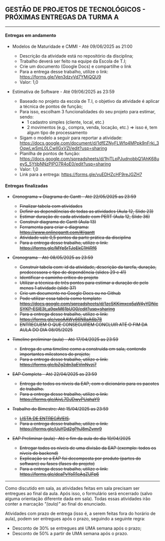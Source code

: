 ## GESTÃO DE PROJETOS DE TECNOLÓGICOS - PRÓXIMAS ENTREGAS DA TURMA A
___

#### Entregas em andamento
- Modelos de Maturidade e CMMI - Até 09/06/2025 as 21:00                                              
    + Descrição da atividade está no repositório da disciplina;
    + Trabalho deverá ser feito na equipe da Escola de T.I;
    + Crie um documento (Google Docs) e compartilhe o link
    + Para a entrega desse trabalho, utilize o link: https://forms.gle/Ven3dzvVd7YMiQQU9
    + Valor: 1,0

- Estimativa de Software - Até 09/06/2025 as 23:59                                              
    + Baseado no projeto da escola de T.I, o objetivo da atividade é aplicar a técnica de pontos de função; 
    + Para isso, escolham 3 funcionalidades do seu projeto para estimar, sendo:
        * 1 cadastro simples (cliente, local, etc.)
        * 2 movimentos (e.g., compra, venda, locação, etc.) => isso é, tem algum tipo de processamento
    + Sigam o modelo a seguir para reportar a atividade: https://docs.google.com/document/d/1dfEZNyFLWfq4MPpk9nFrki_3OqwLwSmL0LCwlIGxVZI/edit?usp=sharing
    + Planilha de pontos de função: https://docs.google.com/spreadsheets/d/1hjTLpPJudnobbQ1AhK68ueyS_5YtibNNzPlPO7R4oE0/edit?usp=sharing
    + Valor: 1,0
    + Link para a entrega: https://forms.gle/vuEDHZcHF9reJGZH7

#### Entregas finalizadas
- ~~Cronograma + Diagrama de Gantt - Até 22/05/2025 as 23:59~~                                               
    + ~~Finalizar tabela com atividades~~
    + ~~Definir as dependências de todas as atividades (Aula 12, Slide 23)~~
    + ~~Estimar duração de cada atividade com PERT (Aula 12, Slide 36)~~
    + ~~Construir diagrama de Gantt (Aula 13)~~
    + ~~Ferramenta para criar o diagrama: https://www.onlinegantt.com/#/gantt~~
    + ~~Atividade vale 0,5 pontos da parte prática da disciplina~~
    + ~~Para a entrega desse trabalho, utilize o link: https://forms.gle/MYp5rTJoEkC1HjRf6~~

- ~~Cronograma - Até 08/05/2025 as 23:59~~                                                
    + ~~Construir tabela com: id da atividade, descrição da tarefa, duração, predecessora e tipo de dependência (slides 29 e 41)~~
    + ~~Identificar o caminho crítico do projeto~~
    + ~~Utilizar a técnica de três pontos para estimar a duração de pelo menos 1 atividade (slide 37)~~
    + ~~Crie um documento no Google Docs ou no Github~~ 
    + ~~Pode utilizar essa tabela como template: https://docs.google.com/spreadsheets/d/1zcSKKimxcq5aW4yYDNicSYKP-ESIE3t_a9qxM61bUO0/edit?usp=sharing~~
    + ~~Para a entrega desse trabalho, utilize o link: https://forms.gle/vpoAAWy66N8aA6b78~~
    + ~~ENTREGUEM O QUE CONSEGUIREM CONCLUIR ATÉ O FIM DA AULA DO DIA 08/05/2025~~

- ~~Timeline preliminar (aula) - Até 17/04/2025 as 23:59~~                                                
    + ~~Entrega de uma timeline como a construída em sala, contendo importantes milestones do projeto;~~ 
    + ~~Para a entrega desse trabalho, utilize o link: https://forms.gle/bZg2dn3aEVinNyzj7~~ 

- ~~EAP Completa - Até 22/04/2025 as 23:59~~
    + ~~Entrega de todos os níveis da EAP, com o dicionário para os pacotes de trabalho.~~
    + ~~Para a entrega desse trabalho, utilize o link: https://forms.gle/AiyL7DJDwyPUqhaY9~~

- ~~Trabalho do Bimestre: Até 15/04/2025 as 23:59~~
    + ~~[LISTA DE ENTREGÁVEIS](https://github.com/biazottoj/unicesumar2025/blob/main/gest%C3%A3o%20de%20projetos%20tecnol%C3%B3gicos/atividades/Entrega%20do%20Projeto%20Gerenciamento%20de%20projetos%20Tecnolo%CC%81gicos%20-%20Primeiro%20Bimestre%20-%202025.pdf).~~ 
    + ~~Para a entrega desse trabalho, utilize o link: https://forms.gle/UuYDd2gPhJ8mZvmr9~~

- ~~EAP Preliminar (aula)- Até o fim da aula do dia 10/04/2025~~
    + ~~Entregar todos os níveis de uma divisão da EAP (exemplo: todos os níveis do backend)~~
    + ~~Explicação se a EAP foi decomposta por produto (partes do software) ou fases (fases do projeto)~~
    + ~~Para a entrega desse trabalho, utilize o link: https://forms.gle/deaPvYoR1eAgZUFp6~~
___

Como discutido em sala, as atividades feitas em sala precisam ser entregues ao final da aula. Após isso, o formulário será encerrado (salvo alguma orientação diferente dada em sala). Todas essas atividades irão conter a marcação *"(aula)"* ao final do enunciado.

Atividades com prazo de entrega (isso é, a serem feitas fora do horário de aula), podem ser entregues após o prazo, seguindo a seguinte regra:
- Desconto de 30% se entregues até UMA semana após o prazo;
- Desconto de 50% a partir de UMA semana após o prazo. 